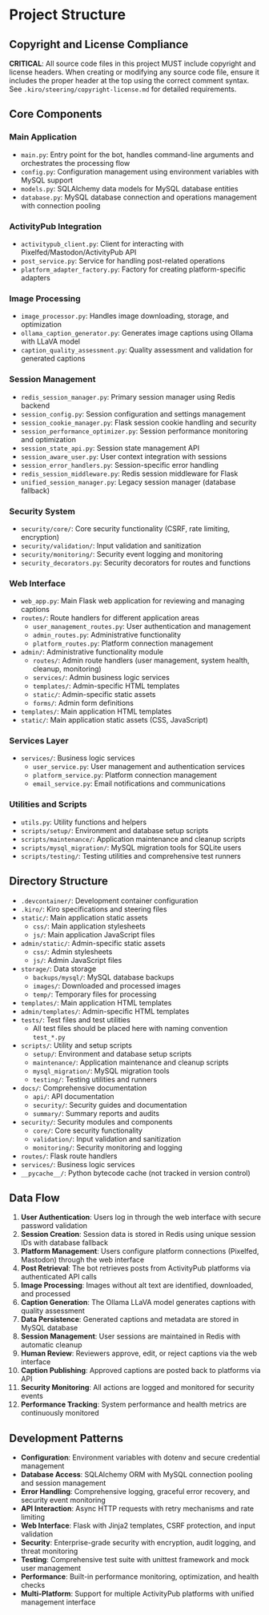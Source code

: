 # Project Structure

## Copyright and License Compliance

**CRITICAL**: All source code files in this project MUST include copyright and license headers. When creating or modifying any source code file, ensure it includes the proper header at the top using the correct comment syntax. See `.kiro/steering/copyright-license.md` for detailed requirements.


## Core Components

### Main Application
- `main.py`: Entry point for the bot, handles command-line arguments and orchestrates the processing flow
- `config.py`: Configuration management using environment variables with MySQL support
- `models.py`: SQLAlchemy data models for MySQL database entities
- `database.py`: MySQL database connection and operations management with connection pooling

### ActivityPub Integration
- `activitypub_client.py`: Client for interacting with Pixelfed/Mastodon/ActivityPub API
- `post_service.py`: Service for handling post-related operations
- `platform_adapter_factory.py`: Factory for creating platform-specific adapters

### Image Processing
- `image_processor.py`: Handles image downloading, storage, and optimization
- `ollama_caption_generator.py`: Generates image captions using Ollama with LLaVA model
- `caption_quality_assessment.py`: Quality assessment and validation for generated captions

### Session Management
- `redis_session_manager.py`: Primary session manager using Redis backend
- `session_config.py`: Session configuration and settings management
- `session_cookie_manager.py`: Flask session cookie handling and security
- `session_performance_optimizer.py`: Session performance monitoring and optimization
- `session_state_api.py`: Session state management API
- `session_aware_user.py`: User context integration with sessions
- `session_error_handlers.py`: Session-specific error handling
- `redis_session_middleware.py`: Redis session middleware for Flask
- `unified_session_manager.py`: Legacy session manager (database fallback)

### Security System
- `security/core/`: Core security functionality (CSRF, rate limiting, encryption)
- `security/validation/`: Input validation and sanitization
- `security/monitoring/`: Security event logging and monitoring
- `security_decorators.py`: Security decorators for routes and functions

### Web Interface
- `web_app.py`: Main Flask web application for reviewing and managing captions
- `routes/`: Route handlers for different application areas
  - `user_management_routes.py`: User authentication and management
  - `admin_routes.py`: Administrative functionality
  - `platform_routes.py`: Platform connection management
- `admin/`: Administrative functionality module
  - `routes/`: Admin route handlers (user management, system health, cleanup, monitoring)
  - `services/`: Admin business logic services
  - `templates/`: Admin-specific HTML templates
  - `static/`: Admin-specific static assets
  - `forms/`: Admin form definitions
- `templates/`: Main application HTML templates
- `static/`: Main application static assets (CSS, JavaScript)

### Services Layer
- `services/`: Business logic services
  - `user_service.py`: User management and authentication services
  - `platform_service.py`: Platform connection management
  - `email_service.py`: Email notifications and communications

### Utilities and Scripts
- `utils.py`: Utility functions and helpers
- `scripts/setup/`: Environment and database setup scripts
- `scripts/maintenance/`: Application maintenance and cleanup scripts
- `scripts/mysql_migration/`: MySQL migration tools for SQLite users
- `scripts/testing/`: Testing utilities and comprehensive test runners

## Directory Structure
- `.devcontainer/`: Development container configuration
- `.kiro/`: Kiro specifications and steering files
- `static/`: Main application static assets
  - `css/`: Main application stylesheets
  - `js/`: Main application JavaScript files
- `admin/static/`: Admin-specific static assets
  - `css/`: Admin stylesheets
  - `js/`: Admin JavaScript files
- `storage/`: Data storage
  - `backups/mysql/`: MySQL database backups
  - `images/`: Downloaded and processed images
  - `temp/`: Temporary files for processing
- `templates/`: Main application HTML templates
- `admin/templates/`: Admin-specific HTML templates
- `tests/`: Test files and test utilities
  - All test files should be placed here with naming convention `test_*.py`
- `scripts/`: Utility and setup scripts
  - `setup/`: Environment and database setup scripts
  - `maintenance/`: Application maintenance and cleanup scripts
  - `mysql_migration/`: MySQL migration tools
  - `testing/`: Testing utilities and runners
- `docs/`: Comprehensive documentation
  - `api/`: API documentation
  - `security/`: Security guides and documentation
  - `summary/`: Summary reports and audits
- `security/`: Security modules and components
  - `core/`: Core security functionality
  - `validation/`: Input validation and sanitization
  - `monitoring/`: Security monitoring and logging
- `routes/`: Flask route handlers
- `services/`: Business logic services
- `__pycache__/`: Python bytecode cache (not tracked in version control)

## Data Flow
1. **User Authentication**: Users log in through the web interface with secure password validation
2. **Session Creation**: Session data is stored in Redis using unique session IDs with database fallback
3. **Platform Management**: Users configure platform connections (Pixelfed, Mastodon) through the web interface
4. **Post Retrieval**: The bot retrieves posts from ActivityPub platforms via authenticated API calls
5. **Image Processing**: Images without alt text are identified, downloaded, and processed
6. **Caption Generation**: The Ollama LLaVA model generates captions with quality assessment
7. **Data Persistence**: Generated captions and metadata are stored in MySQL database
8. **Session Management**: User sessions are maintained in Redis with automatic cleanup
9. **Human Review**: Reviewers approve, edit, or reject captions via the web interface
10. **Caption Publishing**: Approved captions are posted back to platforms via API
11. **Security Monitoring**: All actions are logged and monitored for security events
12. **Performance Tracking**: System performance and health metrics are continuously monitored

## Development Patterns
- **Configuration**: Environment variables with dotenv and secure credential management
- **Database Access**: SQLAlchemy ORM with MySQL connection pooling and session management
- **Error Handling**: Comprehensive logging, graceful error recovery, and security event monitoring
- **API Interaction**: Async HTTP requests with retry mechanisms and rate limiting
- **Web Interface**: Flask with Jinja2 templates, CSRF protection, and input validation
- **Security**: Enterprise-grade security with encryption, audit logging, and threat monitoring
- **Testing**: Comprehensive test suite with unittest framework and mock user management
- **Performance**: Built-in performance monitoring, optimization, and health checks
- **Multi-Platform**: Support for multiple ActivityPub platforms with unified management interface